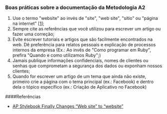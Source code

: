 ### Boas práticas sobre a documentação da Metodologia A2

1. Use o termo "website" ao invés de "site", "web site", "sítio" ou "página na internet" [[1](#ref01)];
1. Sempre cite as referências que você utilizou para escrever um artigo ou fazer uma correção;
1. Evite escrever tutoriais e artigos que são facilmente encontrados na web. Dê preferência para relatos pessoais e explicação de processos internos da empresa (Ex.: Ao invês de "Como programar em Ruby", prefira "Quando e como utilizamos Ruby";)
1. Jamais publique informações confidenciais, nomes de clientes ou senhas que comprometam a segurança dos dados ou exponham nossos clientes;
1. Quando for escrever um artigo de um tema que ainda não existe, primeiro crie a página com o tema principal (ex.: Facebook) e dentro dela o tópico específico (ex.: Criação de Aplicativo no Facebook) 

####Referências

* <a id="ref01"></a>[AP Stylebook Finally Changes “Web site” to “website”](http://mashable.com/2010/04/16/ap-stylebook-website/)
